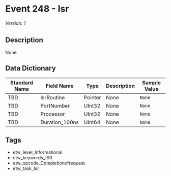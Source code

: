 # Event 248 - Isr
###### Version: 1

## Description
None

## Data Dictionary
|Standard Name|Field Name|Type|Description|Sample Value|
|---|---|---|---|---|
|TBD|IsrRoutine|Pointer|None|`None`|
|TBD|PortNumber|UInt32|None|`None`|
|TBD|Processor|UInt32|None|`None`|
|TBD|Duration_100ns|UInt64|None|`None`|

## Tags
* etw_level_Informational
* etw_keywords_ISR
* etw_opcode_Completionofrequest.
* etw_task_Isr